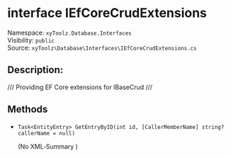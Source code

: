 # interface IEfCoreCrudExtensions<T>

Namespace: `xyToolz.Database.Interfaces`  
Visibility: `public`  
Source: `xyToolz\Database\Interfaces\IEfCoreCrudExtensions.cs`

## Description:

/// Providing EF Core extensions for IBaseCrud
    ///

## Methods

- `Task<EntityEntry> GetEntryByID(int id, [CallerMemberName] string? callerName = null)`
  
  (No XML‑Summary )

